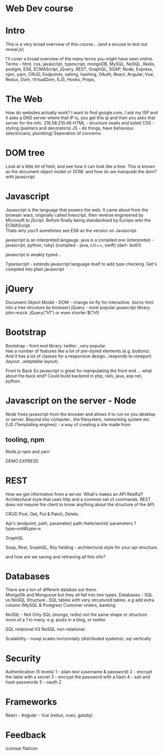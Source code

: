 # Web Dev course

# Intro
This is a very broad overview of this course...
(and a excuse to test out reveal.js)

I'll cover a broad overview of the many terms you might have seen online. 
Terms - html, css, javascript, typescript, mongoDB, MySQL, NoSQL, Redis, postgre, ES6, ECMAScript, jQuery, REST, GraphQL, SOAP, Node, Express, npm, yarn, CRUD, Endpoints, salting, hashing, OAuth, React, Angular, Vue, Redux, Dom, VirtualDom, EJS, Hooks, Props, 

# The Web
How do websites actually work?
I want to find google.com, I ask my ISP and it asks a DNS server where that IP is, you get this ip and then you asks that server for the info.
216.58.210.46
HTML - structure (walls and toilet)
CSS - styling (painters and decorators)
JS - do things, have behaviour. (electricians, plumbing)
Seperation of concerns

# DOM tree
Look at a little bit of html, and see how it can look like a tree. This is known as the document object model or DOM. 
and how do we manipulat the dom?  with javascript. 

# Javascript 
Javascript is the language that powers the web.  It came about from the browser wars, originally called livescript, then reverse engineered by Microsoft to jScript.  Before finally being standardised by Europe witn the ECMAScript.  
Thats why you'll sometimes see ES6 as the version on Javascript. 

javascript is an interpreted langauge. java is a compiled one
(interpreted - javascript, python, ruby) (compiled - java, c/c++, swift) (dart- both!)

javascript is weakly typed...

Typesscript - extends javascript language itself to add type checking. Get's compiled into plain javascript

# jQuery
Document Object Model - DOM - change on fly for interactive. (turns html into a tree strcuture by browser)
jQuery - most popular javascript library. john resick. 
jQuery("h1") or even shorter $("h1)

# Bootstrap
Bootstrap - front end library. twitter...very popular.  
Has a number of features like a lot of pre-styled elements (e.g. buttons).  
And it has a lot of classes for a responsive design...responds to viewport. (layout...adaptable layout).  


Front to Back
So javascript is great for manipulating the front end ... what about the back end?
Could build backend in php, rails, java, asp.net, python.


# Javascript on the server - Node
Node frees javascript from the broswer and allows it to run on you desktop or server. 
Beyond into computer...the filesystem, networking system etc. 
EJS (Templating engines) - a way of creating a site made from 

## tooling, npm
Node.js 
npm and yarn

*DEMO EXPRESS*

# REST

How we get information from a server.  What's makes an API Restful? Architectural style that uses http and a common set of commands. REST does not require the client to know anything about the structure of the API.

CRUD
Post, Get, Put & Patch, Delete.


Api's (endpoint, path, parameter)
path /hello/world/
parameters ?type=xml&type=x

GraphQL

Soap, Rest, GraphQL, 
Roy fielding - architectural style for your api structure. 
 

and how are we saving and retrieving all this info?

# Databases

There are a ton of different databse out there.  
MongoDb and Mongoose
but they all fall into two types. 
Databases - SQL vs NoSQL
Structure...SQL tables with very strcutured tables. e.g add extra column (MySQL & Postgres)
Customer orders, banking

NoSQL - Not Only SQL (mongo, redis) 
not the same shape or structure. 
more of a 1 to many.  e.g. posts in a blog, or twitter.

SQL relational VS NoSQL non-relational.

Scalability - nosql scales horizontally (distributed systems). sql vertically


# Security
Authentication (5 levels)
1 - plain text (username & password)
2 - encrypt the table with a secret
3 - encrypt the password with a hash
4 - salt and hash passwords
5 - oauth 2

# Frameworks
React - Angular - Vue 
(redux, vuex, gatsby)

# Feedback

iconixar flaticon